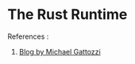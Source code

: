 # The Rust Runtime

References :
1. [Blog by Michael Gattozzi](https://ductile.systems/rusts-runtime/)